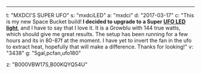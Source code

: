 ---
t: "MXDCI'S SUPER UFO"
s: "mxdciLED"
a: "mxdci"
d: "2017-03-17"
c: "This is my new Space Bucket build!<strong> I decided to upgrade to a Super <a href='https://amzn.to/36NO5zr'>UFO LED light</a></strong>, and I have to say that I love it. It is a Growblu with 144 true watts, which should give me great results. The setup has been running for a few hours and its in 80-87f at the moment. I have yet to invert the fan in the ufo to extract heat, hopefully that will make a difference. Thanks for looking!"
v: "3438"
g: "5gal,pcfan,ufo180"

z: "B000VBW17S,B00KQYQ54U"

